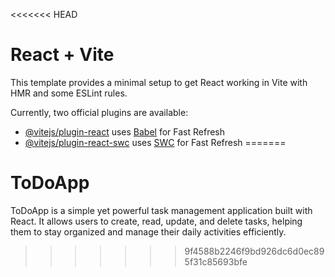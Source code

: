 <<<<<<< HEAD
# React + Vite

This template provides a minimal setup to get React working in Vite with HMR and some ESLint rules.

Currently, two official plugins are available:

- [@vitejs/plugin-react](https://github.com/vitejs/vite-plugin-react/blob/main/packages/plugin-react/README.md) uses [Babel](https://babeljs.io/) for Fast Refresh
- [@vitejs/plugin-react-swc](https://github.com/vitejs/vite-plugin-react-swc) uses [SWC](https://swc.rs/) for Fast Refresh
=======
# ToDoApp
ToDoApp is a simple yet powerful task management application built with React. It allows users to create, read, update, and delete tasks, helping them to stay organized and manage their daily activities efficiently.
>>>>>>> 9f4588b2246f9bd926dc6d0ec895f31c85693bfe
